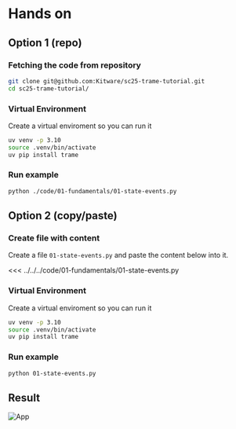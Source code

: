 # Hands on

## Option 1 (repo)

### Fetching the code from repository

```bash
git clone git@github.com:Kitware/sc25-trame-tutorial.git
cd sc25-trame-tutorial/
```

### Virtual Environment

Create a virtual enviroment so you can run it

```bash
uv venv -p 3.10
source .venv/bin/activate
uv pip install trame
```

### Run example

```bash
python ./code/01-fundamentals/01-state-events.py
```

## Option 2 (copy/paste)

### Create file with content

Create a file `01-state-events.py` and paste the content below into it.

<<< ../../../code/01-fundamentals/01-state-events.py

### Virtual Environment

Create a virtual enviroment so you can run it

```bash
uv venv -p 3.10
source .venv/bin/activate
uv pip install trame
```

### Run example

```bash
python 01-state-events.py
```

## Result 

![App](/python/01/app.png)



